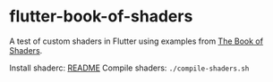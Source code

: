 # flutter-book-of-shaders

A test of custom shaders in Flutter using examples from [The Book of Shaders](https://thebookofshaders.com/).

Install shaderc: [README](extern/shaderc/README.md)
Compile shaders: `./compile-shaders.sh`